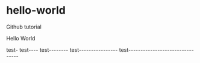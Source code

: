 # hello-world
Github tutorial

Hello World

test-
test----
test--------
test----------------
test--------------------------------
